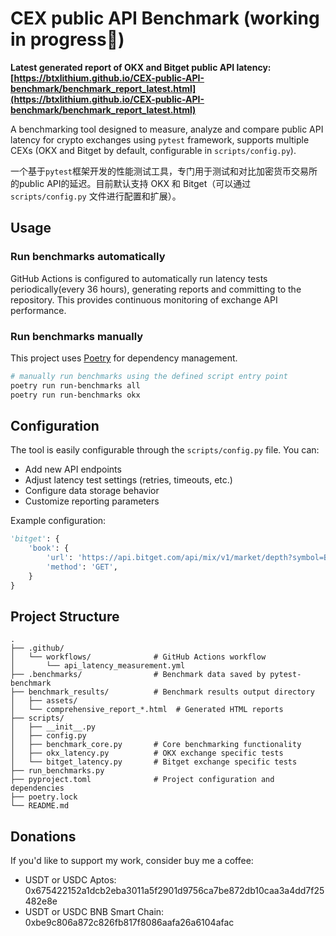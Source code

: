# CEX public API Benchmark (working in progress🚧)

**Latest generated report of OKX and Bitget public API latency: [https://btxlithium.github.io/CEX-public-API-benchmark/benchmark_report_latest.html](https://btxlithium.github.io/CEX-public-API-benchmark/benchmark_report_latest.html)**

A benchmarking tool designed to measure, analyze and compare public API latency for crypto exchanges using `pytest` framework, supports multiple CEXs (OKX and Bitget by default, configurable in `scripts/config.py`).

一个基于`pytest`框架开发的性能测试工具，专门用于测试和对比加密货币交易所的public API的延迟。目前默认支持 OKX 和 Bitget（可以通过 `scripts/config.py` 文件进行配置和扩展）。

## Usage
### Run benchmarks automatically
GitHub Actions is configured to automatically run latency tests periodically(every 36 hours), generating reports and committing to the repository. This provides continuous monitoring of exchange API performance.

### Run benchmarks manually
This project uses [Poetry](https://python-poetry.org/) for dependency management.
```bash
# manually run benchmarks using the defined script entry point
poetry run run-benchmarks all
poetry run run-benchmarks okx
```


## Configuration

The tool is easily configurable through the `scripts/config.py` file. You can:

- Add new API endpoints 
- Adjust latency test settings (retries, timeouts, etc.)
- Configure data storage behavior
- Customize reporting parameters

Example configuration:

```python
'bitget': {
    'book': {
        'url': 'https://api.bitget.com/api/mix/v1/market/depth?symbol=BTCUSDT_UMCBL&limit=20',
        'method': 'GET',
    }
}
```


## Project Structure

```
.
├── .github/
│   └── workflows/              # GitHub Actions workflow
│       └── api_latency_measurement.yml
├── .benchmarks/                # Benchmark data saved by pytest-benchmark           
├── benchmark_results/          # Benchmark results output directory
│   ├── assets/               
│   └── comprehensive_report_*.html  # Generated HTML reports
├── scripts/                   
│   ├── __init__.py            
│   ├── config.py           
│   ├── benchmark_core.py       # Core benchmarking functionality
│   ├── okx_latency.py          # OKX exchange specific tests
│   └── bitget_latency.py       # Bitget exchange specific tests
├── run_benchmarks.py          
├── pyproject.toml              # Project configuration and dependencies
├── poetry.lock             
└── README.md                  
```

## Donations

If you'd like to support my work, consider buy me a coffee:

- USDT or USDC Aptos:  
0x675422152a1dcb2eba3011a5f2901d9756ca7be872db10caa3a4dd7f25482e8e  
- USDT or USDC BNB Smart Chain:  
0xbe9c806a872c826fb817f8086aafa26a6104afac  
